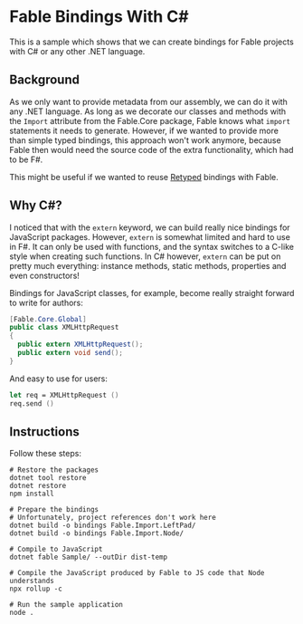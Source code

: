 # Fable Bindings With C\#

This is a sample which shows that we can create bindings for Fable projects with C# or any other .NET language.

## Background

As we only want to provide metadata from our assembly, we can do it with any .NET language. As long as we decorate our classes and methods with the `Import` attribute from the Fable.Core package, Fable knows what `import` statements it needs to generate. However, if we wanted to provide more than simple typed bindings, this approach won't work anymore, because Fable then would need the source code of the extra functionality, which had to be F#.

This might be useful if we wanted to reuse [Retyped][retyped] bindings with Fable.

  [retyped]: https://retyped.com

## Why C\#?

I noticed that with the `extern` keyword, we can build really nice bindings for JavaScript packages. However, `extern` is somewhat limited and hard to use in F#. It can only be used with functions, and the syntax switches to a C-like style when creating such functions. In C# however, `extern` can be put on pretty much everything: instance methods, static methods, properties and even constructors!

Bindings for JavaScript classes, for example, become really straight forward to write for authors:

``` csharp
[Fable.Core.Global]
public class XMLHttpRequest
{
  public extern XMLHttpRequest();
  public extern void send();
}
```

And easy to use for users:

``` fsharp
let req = XMLHttpRequest ()
req.send ()
```

## Instructions

Follow these steps:

``` shell
# Restore the packages
dotnet tool restore
dotnet restore
npm install

# Prepare the bindings
# Unfortunately, project references don't work here
dotnet build -o bindings Fable.Import.LeftPad/
dotnet build -o bindings Fable.Import.Node/

# Compile to JavaScript
dotnet fable Sample/ --outDir dist-temp

# Compile the JavaScript produced by Fable to JS code that Node understands
npx rollup -c

# Run the sample application
node .
```
